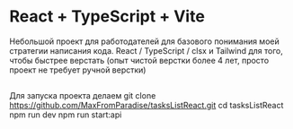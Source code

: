 # React + TypeScript + Vite

Небольшой проект для работодателей для базового понимания моей стратегии написания кода. React / TypeScript / clsx и Tailwind для того, чтобы быстрее верстать (опыт чистой верстки более 4 лет, просто проект не требует ручной верстки)

##

Для запуска проекта делаем
git clone https://github.com/MaxFromParadise/tasksListReact.git
cd tasksListReact
npm run dev
npm run start:api
